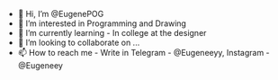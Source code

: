 - 👋 Hi, I’m @EugenePOG
- 👀 I’m interested in Programming and Drawing
- 🌱 I’m currently learning - In college at the designer
- 💞️ I’m looking to collaborate on ...
- 📫 How to reach me - Write in Telegram - @Eugeneeyy, Instagram - @Eugeneey

<!---
EugenePOG/EugenePOG is a ✨ special ✨ repository because its `README.md` (this file) appears on your GitHub profile.
You can click the Preview link to take a look at your changes.
--->
